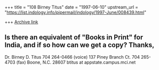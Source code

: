 +++
title = "108 Birney Titus"
date = "1997-06-10"
upstream_url = "https://list.indology.info/pipermail/indology/1997-June/008439.html"

+++
[Archive link](https://list.indology.info/pipermail/indology/1997-June/008439.html)

Is there an equivalent of "Books in Print" for India, and if so how can
we get a copy?
Thanks,
-- 
Dr. Birney D. Titus		704 264-0466 (voice)
137 Piney Branch Ct.		704 265-4703 (fax)
Boone, N.C. 28607		btitus at appstate.campus.mci.net





